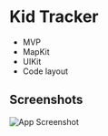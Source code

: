 
# Kid Tracker

- MVP 
- MapKit
- UIKit
- Code layout


## Screenshots

![App Screenshot](https://github.com/etozhekolyan/KidTracker/blob/origin/readmeFiles/Simulator%20Screen%20Recording%20-%20iPhone%2011%20Pro%20-%202023-08-26%20at%2017.44.10.gif)

